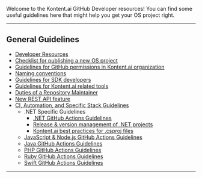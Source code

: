 Welcome to the Kontent.ai GitHub Developer resources! You can find some useful guidelines here that might help you get your OS project right.

---

## General Guidelines

- [Developer Resources](./articles/Developer-Resources.md)
- [Checklist for publishing a new OS project](./articles/Checklist-for-publishing-a-new-OS-project.md)
- [Guidelines for GitHub permissions in Kontent.ai organization](./articles/Guidelines-for-GitHub-permissions-in-Kontent-ai-organization.md)
- [Naming conventions](./articles/Naming-conventions.md)
- [Guidelines for SDK developers](./articles/Guidelines-for-SDK-developers.md)
- [Guidelines for Kontent.ai related tools](./articles/Guidelines-for-Kontent.ai-related-tools.md)
- [Duties of a Repository Maintainer](./articles/Duties-of-a-Repository-Maintainer.md)
- [New REST API feature](./articles/https://github.com/kontent-ai/.github/wiki/New-REST-API-feature.md)
- [CI, Automation, and Specific Stack Guidelines](./articles/CI-and-Automation-Guidelines.md)
    - .NET Specific Guidelines
        - [.NET GitHub Actions Guidelines](./articles/.NET-GitHub-Actions-Guidelines.md)
        - [Release & version management of .NET projects](./articles/Release-&-version-management-of-.NET-projects.md)
        - [Kontent.ai best practices for .csproj files](./articles/Kontent.ai-best-practices-for-.csproj-files.md)
    - [JavaScript & Node.js GitHub Actions Guidelines](./articles/JavaScript-Node.js-GitHub-Actions-Guidelines.md)
    - [Java GitHub Actions Guidelines](./articles/Java-GitHub-Actions-Guidelines.md)
    - [PHP GitHub Actions Guidelines](./articles/PHP-GitHub-Actions-Guidelines.md)
    - [Ruby GitHub Actions Guidelines](./articles/Ruby-GitHub-Actions-Guidelines.md)
    - [Swift GitHub Actions Guidelines](./articles/Swift-GitHub-Actions-Guidelines.md)

---
